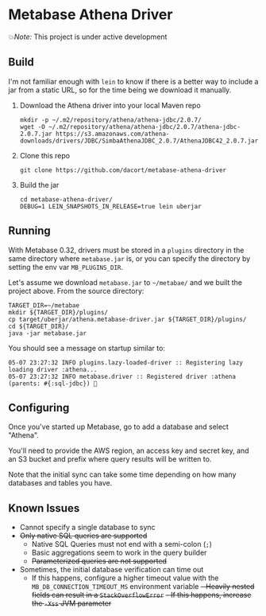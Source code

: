 # Metabase Athena Driver

💥*Note:* This project is under active development

## Build

I'm not familiar enough with `lein` to know if there is a better way to include a jar from a static URL, so for the time being we download it manually.

1. Download the Athena driver into your local Maven repo
   ```shell
   mkdir -p ~/.m2/repository/athena/athena-jdbc/2.0.7/
   wget -O ~/.m2/repository/athena/athena-jdbc/2.0.7/athena-jdbc-2.0.7.jar https://s3.amazonaws.com/athena-downloads/drivers/JDBC/SimbaAthenaJDBC_2.0.7/AthenaJDBC42_2.0.7.jar 
   ```

2. Clone this repo
   ```shell
   git clone https://github.com/dacort/metabase-athena-driver
   ```

3. Build the jar
   ```shell
   cd metabase-athena-driver/
   DEBUG=1 LEIN_SNAPSHOTS_IN_RELEASE=true lein uberjar
   ```

## Running

With Metabase 0.32, drivers must be stored in a `plugins` directory in the same directory where `metabase.jar` is, or you can specify the directory by setting the env var `MB_PLUGINS_DIR`.

Let's assume we download `metabase.jar` to `~/metabae/` and we built the project above. From the source directory:

```shell
TARGET_DIR=~/metabae
mkdir ${TARGET_DIR}/plugins/
cp target/uberjar/athena.metabase-driver.jar ${TARGET_DIR}/plugins/
cd ${TARGET_DIR}/
java -jar metabase.jar
```

You should see a message on startup similar to:

```
05-07 23:27:32 INFO plugins.lazy-loaded-driver :: Registering lazy loading driver :athena...
05-07 23:27:32 INFO metabase.driver :: Registered driver :athena (parents: #{:sql-jdbc}) 🚚
```

## Configuring

Once you've started up Metabase, go to add a database and select "Athena".

You'll need to provide the AWS region, an access key and secret key, and an S3 bucket and prefix where query results will be written to.

Note that the initial sync can take some time depending on how many databases and tables you have.

## Known Issues

- Cannot specify a single database to sync
- ~~Only native SQL queries are supported~~
  - Native SQL Queries must not end with a semi-colon (`;`)
  - Basic aggregations seem to work in the query builder
  - ~~Parameterized queries are not supported~~
- Sometimes, the initial database verification can time out
  - If this happens, configure a higher timeout value with the `MB_DB_CONNECTION_TIMEOUT_MS` environment variable
~~- Heavily nested fields can result in a `StackOverflowError`~~
  ~~- If this happens, increase the `-Xss` JVM parameter~~